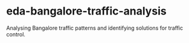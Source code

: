 # eda-bangalore-traffic-analysis
Analysing Bangalore traffic patterns and identifying solutions for traffic control. 
